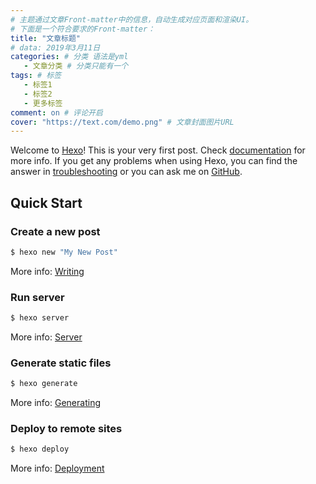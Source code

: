 ```yaml
---
# 主题通过文章Front-matter中的信息，自动生成对应页面和渲染UI。
# 下面是一个符合要求的Front-matter：
title: "文章标题"
# data: 2019年3月11日
categories: # 分类 语法是yml
   - 文章分类 # 分类只能有一个
tags: # 标签
   - 标签1
   - 标签2
   - 更多标签
comment: on # 评论开启
cover: "https://text.com/demo.png" # 文章封面图片URL
---
```


Welcome to [Hexo](https://hexo.io/)! This is your very first post. Check [documentation](https://hexo.io/docs/) for more info. If you get any problems when using Hexo, you can find the answer in [troubleshooting](https://hexo.io/docs/troubleshooting.html) or you can ask me on [GitHub](https://github.com/hexojs/hexo/issues).
<!-- more -->

## Quick Start

### Create a new post

``` bash
$ hexo new "My New Post"
```

More info: [Writing](https://hexo.io/docs/writing.html)

### Run server

``` bash
$ hexo server
```

More info: [Server](https://hexo.io/docs/server.html)

### Generate static files

``` bash
$ hexo generate
```

More info: [Generating](https://hexo.io/docs/generating.html)

### Deploy to remote sites

``` bash
$ hexo deploy
```

More info: [Deployment](https://hexo.io/docs/deployment.html)
